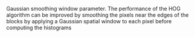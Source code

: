 Gaussian smoothing window parameter. The performance of the HOG algorithm can be improved by smoothing the pixels near the edges of the blocks by applying a Gaussian spatial window to each pixel before computing the histograms
